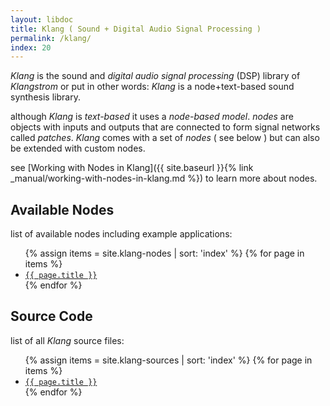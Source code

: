 ```yaml
---
layout: libdoc
title: Klang ( Sound + Digital Audio Signal Processing )
permalink: /klang/
index: 20
---
```


*Klang* is the sound and *digital audio signal processing* (DSP) library of *Klangstrom* or put in other words: *Klang* is a node+text-based sound synthesis library.

although *Klang* is *text-based* it uses a *node-based model*. *nodes* are objects with inputs and outputs that are connected to form signal networks called *patches*. *Klang* comes with a set of *nodes* ( see below ) but can also be extended with custom nodes.

see [Working with Nodes in Klang]({{ site.baseurl }}{% link _manual/working-with-nodes-in-klang.md %}) to learn more about nodes.

## Available Nodes

list of available nodes including example applications:

<ul>
{% assign items = site.klang-nodes | sort: 'index' %}
{% for page in items %}
<li><code><a href="{{ page.url | relative_url }}">{{ page.title }}</a></code></li>
{% endfor %}
</ul>

## Source Code

list of all *Klang* source files:

<ul>
{% assign items = site.klang-sources | sort: 'index' %}
{% for page in items %}
<li><code><a href="{{ page.url | relative_url }}">{{ page.title }}</a></code></li>
{% endfor %}
</ul>